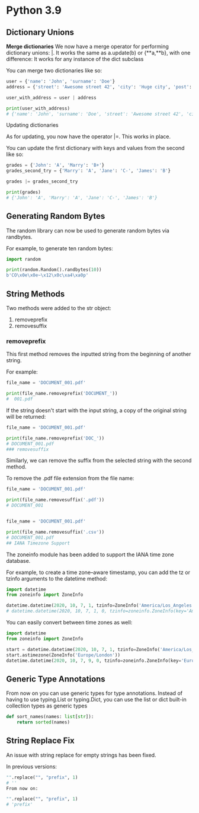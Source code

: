 # Python 3.9

## Dictionary Unions

**Merge dictionaries**
We now have a merge operator for performing dictionary unions: |. It works the same as a.update(b) or {**a,**b}, with one difference: It works for any instance of the dict subclass

You can merge two dictionaries like so:

```py
user = {'name': 'John', 'surname': 'Doe'}
address = {'street': 'Awesome street 42', 'city': 'Huge city', 'post': '420000'}

user_with_address = user | address

print(user_with_address)
# {'name': 'John', 'surname': 'Doe', 'street': 'Awesome street 42', 'city': 'Huge city', 'post': '420000'}
```

Updating dictionaries

As for updating, you now have the operator |=. This works in place.

You can update the first dictionary with keys and values from the second like so:

```py
grades = {'John': 'A', 'Marry': 'B+'}
grades_second_try = {'Marry': 'A', 'Jane': 'C-', 'James': 'B'}

grades |= grades_second_try

print(grades)
# {'John': 'A', 'Marry': 'A', 'Jane': 'C-', 'James': 'B'}
```

## Generating Random Bytes

The random library can now be used to generate random bytes via randbytes.

For example, to generate ten random bytes:

```py
import random

print(random.Random().randbytes(10))
b'CO\x0e\x0e~\x12\x0c\xa4\xa0p'
```

## String Methods

Two methods were added to the str object:

1. removeprefix
2. removesuffix

### removeprefix

This first method removes the inputted string from the beginning of another string.

For example:

```py
file_name = 'DOCUMENT_001.pdf'

print(file_name.removeprefix('DOCUMENT_'))
#  001.pdf
```

If the string doesn't start with the input string, a copy of the original string will be returned:

```py
file_name = 'DOCUMENT_001.pdf'

print(file_name.removeprefix('DOC_'))
# DOCUMENT_001.pdf
### removesuffix
```

Similarly, we can remove the suffix from the selected string with the second method.

To remove the .pdf file extension from the file name:

```py
file_name = 'DOCUMENT_001.pdf'

print(file_name.removesuffix('.pdf'))
# DOCUMENT_001


file_name = 'DOCUMENT_001.pdf'

print(file_name.removesuffix('.csv'))
# DOCUMENT_001.pdf
## IANA Timezone Support
```

The zoneinfo module has been added to support the IANA time zone database.

For example, to create a time zone–aware timestamp, you can add the tz or tzinfo arguments to the datetime method:

```py
import datetime
from zoneinfo import ZoneInfo

datetime.datetime(2020, 10, 7, 1, tzinfo=ZoneInfo('America/Los_Angeles'))
# datetime.datetime(2020, 10, 7, 1, 0, tzinfo=zoneinfo.ZoneInfo(key='America/Los_Angeles'))
```

You can easily convert between time zones as well:

```py
import datetime
from zoneinfo import ZoneInfo

start = datetime.datetime(2020, 10, 7, 1, tzinfo=ZoneInfo('America/Los_Angeles'))
start.astimezone(ZoneInfo('Europe/London'))
datetime.datetime(2020, 10, 7, 9, 0, tzinfo=zoneinfo.ZoneInfo(key='Europe/London'))
```

## Generic Type Annotations

From now on you can use generic types for type annotations. Instead of having to use typing.List or typing.Dict, you can use the list or dict built-in collection types as generic types

```py
def sort_names(names: list[str]):
    return sorted(names)
```

## String Replace Fix

An issue with string replace for empty strings has been fixed.

In previous versions:

```py
"".replace("", "prefix", 1)
# ''
From now on:

"".replace("", "prefix", 1)
# 'prefix'
```
